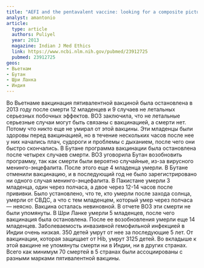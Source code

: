 ```yaml
---
title: "AEFI and the pentavalent vaccine: looking for a composite picture"
analyst: amantonio
article:
  type: article
  authors: Puliyel
  year: 2013
  magazine: Indian J Med Ethics
  link: https://www.ncbi.nlm.nih.gov/pubmed/23912725
  pubmed: 23912725
geos:
- Вьетнам
- Бутан
- Шри Ланка
- Индия
---
```


Во Вьетнаме вакцинация пятивалентной вакциной была остановлена в 2013 году после смерти 12 младенцев и 9 случаев не летальных серьезных побочных эффектов. ВОЗ заключила, что не летальные серьезные случаи могут быть связаны с вакцинацией, а смерти нет. Потому что никто еще не умирал от этой вакцины.
Эти младенцы были здоровы перед вакцинацией, но в течение нескольких часов после нее у них начались плач, судороги и проблемы с дыханием, после чего они быстро скончались.
В Бутане программа вакцинации была остановлена после четырех случаев смерти. ВОЗ уговорила Бутан возобновить программу, так как смерти были вероятно случайные, из-за вирусного менинго-энцефалита. После этого еще 4 младенца умерли. В Бутане отменили вакцинацию, и в последующий год не было зарегистрировано ни одного случая менинго-энцефалита.
В Пакистане умерли 3 младенца, один через полчаса, а двое через 12-14 часов после прививки. Было установлено, что те, кто умерли после захода солнца, умерли от СВДС, а что с тем младенцем, который умер через полчаса — неясно. Вакцина осталась невиновной. В отчете ВОЗ эти смерти не были упомянуты.
В Шри Ланке умерли 5 младенцев, после чего вакцинация была остановлена. После ее возобновления умерли еще 14 младенцев.
Заболеваемость инвазивной гемофильной инфекцией в Индии очень низкая. 350 детей умрут от нее за последующие 5 лет. От вакцинации, которая защищает от Hib, умрут 3125 детей.
Во вкладыше к этой вакцине не упомянуты смерти ни в Индии, ни в других странах. Всего как минимум 70 смертей в 5 странах были ассоциированы с разными марками пятивалентной вакцины.
